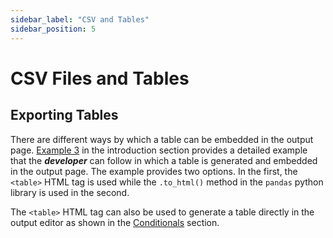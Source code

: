 ```yaml
---
sidebar_label: "CSV and Tables"
sidebar_position: 5
---
```


# CSV Files and Tables

## Exporting Tables

There are different ways by which a table can be embedded in the output page. [Example 3](../getting-started/Example3) in the introduction section provides a detailed example that the _**developer**_ can follow in which a table is generated and embedded in the output page. The example provides two options. In the first, the `<table>` HTML tag is used while the `.to_html()` method in the `pandas` python library is used in the second.

The `<table>` HTML tag can also be used to generate a table directly in the output editor as shown in the [Conditionals](../Output/Conditionals#for-statement) section.
